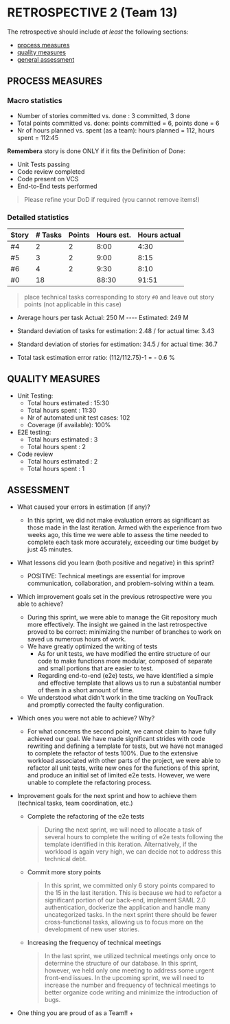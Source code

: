 RETROSPECTIVE 2 (Team 13)
=====================================

The retrospective should include _at least_ the following
sections:

- [process measures](#process-measures)
- [quality measures](#quality-measures)
- [general assessment](#assessment)

## PROCESS MEASURES

### Macro statistics

- Number of stories committed vs. done : 3 committed, 3 done
- Total points committed vs. done: points committed = 6, points done = 6
- Nr of hours planned vs. spent (as a team): hours planned = 112, hours spent = 112:45

**Remember**a story is done ONLY if it fits the Definition of Done:
 
- Unit Tests passing
- Code review completed
- Code present on VCS
- End-to-End tests performed

> Please refine your DoD if required (you cannot remove items!)

### Detailed statistics

| Story  | # Tasks | Points | Hours est. | Hours actual |
|--------|---------|--------|------------|--------------|
| #4 	|     2	|    2	|   8:00   	|        4:30	|
| #5  	|     3	|    2	|   9:00		|       8:15   	|
| #6  	|     4	|    2	|   9:30  	|       8:10  	|
| #0  	|     18	|    	|   88:30 	|       91:51   	|

   

> place technical tasks corresponding to story `#0` and leave out story points (not applicable in this case)

- Average hours per task    Actual: 250 M ---- Estimated: 249 M
- Standard deviation of tasks   for estimation: 2.48 / for actual time: 3.43
- Standard deviation of stories   for estimation: 34.5  / for actual time: 36.7

- Total task estimation error ratio: (112/112.75)-1 = - 0.6 %


 
## QUALITY MEASURES

- Unit Testing:
  - Total hours estimated : 15:30
  - Total hours spent : 11:30
  - Nr of automated unit test cases: 102 
  - Coverage (if available): 100%
- E2E testing:
  - Total hours estimated : 3
  - Total hours spent : 2
- Code review
  - Total hours estimated : 2
  - Total hours spent : 1


## ASSESSMENT


- What caused your errors in estimation (if any)?
  + In this sprint, we did not make evaluation errors as significant as those made in the last iteration. Armed with the experience from two weeks ago, this time we were able to assess the time needed to complete each task more accurately, exceeding our time budget by just 45 minutes.

- What lessons did you learn (both positive and negative) in this sprint?
  + POSITIVE: Technical meetings are essential for improve communication, collaboration, and problem-solving within a team.

- Which improvement goals set in the previous retrospective were you able to achieve?
  + During this sprint, we were able to manage the Git repository much more effectively. The insight we gained in the last retrospective proved to be correct: minimizing the number of branches to work on saved us numerous hours of work.
  + We have greatly optimized the writing of tests
	* As for unit tests, we have modified the entire structure of our code to make functions more modular, composed of separate and small portions that are easier to test.
	* Regarding end-to-end (e2e) tests, we have identified a simple and effective template that allows us to run a substantial number of them in a short amount of time.
  + We understood what didn't work in the time tracking on YouTrack and promptly corrected the faulty configuration.
 
- Which ones you were not able to achieve? Why?
  + For what concerns the second point, we cannot claim to have fully achieved our goal. We have made significant strides with code rewriting and defining a template for tests, but we have not managed to complete the refactor of tests 100%. Due to the extensive workload associated with other parts of the project, we were able to refactor all unit tests, write new ones for the functions of this sprint, and produce an initial set of limited e2e tests. However, we were unable to complete the refactoring process.

- Improvement goals for the next sprint and how to achieve them (technical tasks, team coordination, etc.)
  + Complete the refactoring of the e2e tests
	> During the next sprint, we will need to allocate a task of several hours to complete the writing of e2e tests following the template identified in this iteration. Alternatively, if the workload is again very high, we can decide not to address this technical debt.
  + Commit more story points
	> In this sprint, we committed only 6 story points compared to the 15 in the last iteration. This is because we had to refactor a significant portion of our back-end, implement SAML 2.0 authentication, dockerize the application and handle many uncategorized tasks. In the next sprint there should be fewer cross-functional tasks, allowing us to focus more on the development of new user stories.
  + Increasing the frequency of technical meetings
	> In the last sprint, we utilized technical meetings only once to determine the structure of our database. In this sprint, however, we held only one meeting to address some urgent front-end issues. In the upcoming sprint, we will need to increase the number and frequency of technical meetings to better organize code writing and minimize the introduction of bugs.

- One thing you are proud of as a Team!!
  + 